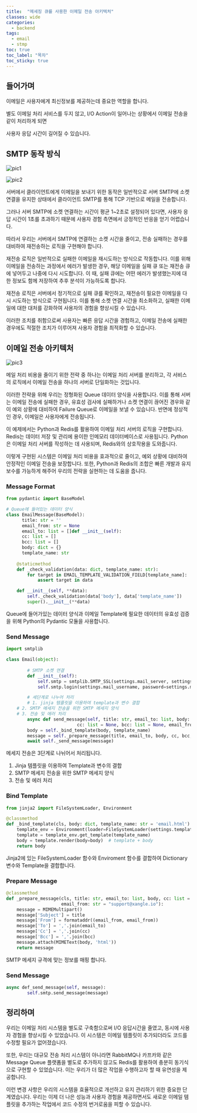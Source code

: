 ```yaml
---
title:  "메세징 큐를 사용한 이메일 전송 아키텍처"
classes: wide
categories: 
  - backend
tags:
  - email
  - stmp
toc: true
toc_label: "목차"
toc_sticky: true
---
```



## 들어가며

이메일은 사용자에게 최신정보를 제공하는데 중요한 역할을 합니다.

별도 이메일 처리 서비스를 두지 않고, I/O Action이 일어나는 상황에서 이메일 전송을 같이 처리하게 되면

사용자 응답 시간이 길어질 수 있습니다.

## SMTP 동작 방식

![pic1](https://whoseop-unique.s3.ap-northeast-2.amazonaws.com/blog/2023-07-01/Untitled.png)

![pic2](https://whoseop-unique.s3.ap-northeast-2.amazonaws.com/blog/2023-07-01/Untitled+1.png)

서버에서 클라이언트에게 이메일을 보내기 위한 동작은 일반적으로 서버 SMTP에 소켓 연결을 유지한 상태에서 클라이언트 SMTP를 통해 TCP 기반으로 메일을 전송합니다.

그러나 서버 SMTP에 소켓 연결하는 시간이 평균 1~2초로 설정되어 있다면, 사용자 응답 시간이 1초를 초과하기 때문에 사용자 경험 측면에서 긍정적인 반응을 얻기 어렵습니다.

따라서 우리는 서버에서 SMTP에 연결하는 소켓 시간을 줄이고, 전송 실패하는 경우를 대비하여 재전송하는 로직을 구현해야 합니다.

재전송 로직은 일반적으로 실패한 이메일을 재시도하는 방식으로 작동합니다. 이를 위해 이메일을 전송하는 과정에서 에러가 발생한 경우, 해당 이메일을 실패 큐 또는 재전송 큐에 넣어두고 나중에 다시 시도합니다. 이 때, 실패 큐에는 어떤 에러가 발생했는지에 대한 정보도 함께 저장하여 추후 분석이 가능하도록 합니다.

재전송 로직은 서버에서 정기적으로 실패 큐를 확인하고, 재전송이 필요한 이메일을 다시 시도하는 방식으로 구현됩니다. 이를 통해 소켓 연결 시간을 최소화하고, 실패한 이메일에 대한 대처를 강화하여 사용자의 경험을 향상시킬 수 있습니다.

이러한 조치를 취함으로써 사용자는 빠른 응답 시간을 경험하고, 이메일 전송에 실패한 경우에도 적절한 조치가 이루어져 사용자 경험을 최적화할 수 있습니다.

## 이메일 전송 아키텍처

![pic3](https://whoseop-unique.s3.ap-northeast-2.amazonaws.com/blog/2023-07-01/undefined_(7).png)

메일 처리 비용을 줄이기 위한 전략 중 하나는 이메일 처리 서버를 분리하고, 각 서비스의 로직에서 이메일 전송을 하나의 서버로 단일화하는 것입니다.

이러한 전략을 위해 우리는 정형화된 Queue 데이터 양식을 사용합니다. 이를 통해 서버는 이메일 전송에 실패한 경우, 유효성 검사에 실패하거나 소켓 연결이 끊어진 경우와 같이 예외 상황에 대비하여 Failure Queue로 이메일을 보낼 수 있습니다. 반면에 정상적인 경우, 이메일은 사용자에게 전송됩니다.

이 예제에서는 Python과 Redis를 활용하여 이메일 처리 서버의 로직을 구현합니다. Redis는 데이터 저장 및 관리에 용이한 인메모리 데이터베이스로 사용됩니다. Python은 이메일 처리 서버를 작성하는 데 사용되며, Redis와의 상호작용을 도와줍니다.

이렇게 구현된 시스템은 이메일 처리 비용을 효과적으로 줄이고, 예외 상황에 대비하여 안정적인 이메일 전송을 보장합니다. 또한, Python과 Redis의 조합은 빠른 개발과 유지보수를 가능하게 해주어 우리의 전략을 실현하는 데 도움을 줍니다.

### Message Format

```python
from pydantic import BaseModel

# Queue에 들어있는 데이터 양식
class EmailMessage(BaseModel):
	  title: str = ''
	  email_from: str = None
	  email_to: list = []def __init__(self):
	  cc: list = []
	  bcc: list = []
	  body: dict = {}
	  template_name: str
    
    @staticmethod
    def _check_validation(data: dict, template_name: str):
        for target in EMAIL_TEMPLATE_VALIDATION_FIELD[template_name]:
            assert target in data

    def __init__(self, **data):
        self._check_validation(data['body'], data['template_name'])
        super().__init__(**data)
```

Queue에 들어가있는 데이터 양식과 이메일 Template에 필요한 데이터의 유효성 검증을 위해 Python의 Pydantic 모듈을 사용합니다. 

### Send Message

```python
import smtplib

class Email(object):
	
		# SMTP 소켓 연결
		def __init__(self):
		    self.smtp = smtplib.SMTP_SSL(settings.mail_server, settings.mail_port)
		    self.smtp.login(settings.mail_username, password=settings.mail_password)

		# 세단계로 나누어 처리
		# 1. jinja 템플릿을 이용하여 template과 변수 결합
    # 2. SMTP 메세지 전송을 위한 SMTP 메세지 양식 
    # 3. 전송 및 에러 처리
		async def send_message(self, title: str, email_to: list, body: dict, template_name: str = 'email.html',
                           cc: list = None, bcc: list = None, email_from: str = "support@xangle.io"):
        body = self._bind_template(body, template_name)
        message = self._prepare_message(title, email_to, body, cc, bcc, email_from)
        await self._send_message(message)
```

메세지 전송은 3단계로 나뉘어서 처리됩니다.

1. Jinja 템플릿을 이용하여 Template과 변수의 결합
2. SMTP 메세지 전송을 위한 SMTP 메세지 양식
3. 전송 및 에러 처리

### Bind Template

```python
from jinja2 import FileSystemLoader, Environment

@classmethod
def _bind_template(cls, body: dict, template_name: str = 'email.html'):
    template_env = Environment(loader=FileSystemLoader(settings.template_folder))
    template = template_env.get_template(template_name)
    body = template.render(body=body)  # template + body
    return body
```

Jinja2에 있는 FileSystemLoader 함수와 Enviroment 함수를 결합하여 Dictionary 변수와 Template을 결합합니다.

### Prepare Message

```python
@classmethod
def _prepare_message(cls, title: str, email_to: list, body, cc: list = None, bcc: list = None,
                     email_from: str = "support@xangle.io"):
    message = MIMEMultipart()
    message['Subject'] = title
    message['From'] = formataddr((email_from, email_from))
    message['To'] = ','.join(email_to)
    message['Cc'] = ','.join(cc)
    message['Bcc'] = ','.join(bcc)
    message.attach(MIMEText(body, 'html'))
    return message
```

SMTP 메세지 규격에 맞는 정보를 매핑 합니다.

### Send Message

```python
async def_send_message(self, message):
		self.smtp.send_message(message)
```

## 정리하며

우리는 이메일 처리 시스템을 별도로 구축함으로써 I/O 응답시간을 줄였고, 동시에 사용자 경험을 향상시킬 수 있었습니다. 이 시스템은 이메일 템플릿이 추가되더라도 코드를 수정할 필요가 없어졌습니다.

또한, 우리는 대규모 전송 처리 시스템이 아니라면 RabbitMQ나 카프카와 같은 Message Queue 플랫폼을 별도로 추가하지 않고도 Redis를 활용하여 충분히 동기식으로 구현할 수 있었습니다. 이는 우리가 더 많은 작업을 수행하고자 할 때 유연성을 제공합니다.

이런 변경 사항은 우리의 시스템을 효율적으로 개선하고 유지 관리하기 위한 중요한 단계였습니다. 우리는 이제 더 나은 성능과 사용자 경험을 제공하면서도 새로운 이메일 템플릿을 추가하는 작업에서 코드 수정의 번거로움을 피할 수 있습니다.